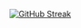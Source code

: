 [![GitHub Streak](http://github-readme-streak-stats.herokuapp.com?user=fredfredfredfredfredfredfredfredfred&theme=dark&hide_border=true&exclude_days=Sun%2CSat)](https://git.io/streak-stats)

<!--
**fredfredfredfredfredfredfredfredfred/fredfredfredfredfredfredfredfredfred** is a ✨ _special_ ✨ repository because its `README.md` (this file) appears on your GitHub profile.

Here are some ideas to get you started:

- 🔭 I’m currently working on ...
- 🌱 I’m currently learning ...
- 👯 I’m looking to collaborate on ...
- 🤔 I’m looking for help with ...
- 💬 Ask me about ...
- 📫 How to reach me: ...
- 😄 Pronouns: ...
- ⚡ Fun fact: ...
-->
